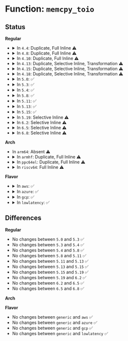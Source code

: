 # Function: <code>memcpy_toio</code>

## Status
<b>Regular</b>
<ul>
<li>
<details>
<summary>In <code>4.4</code>: Duplicate, Full Inline ⚠️</summary>

**Collision:** Static Duplication

**Inline:** Full

**Transformation:** False

**Instances:**

```
In mm/memory.c (ffffffff811c1e79)
Location: arch/x86/include/asm/io.h:223
Inline: True
Inline callers:
  - mm/memory.c:generic_access_phys
```
```
In drivers/video/fbdev/core/fbmem.c (ffffffff8146d4ed)
Location: arch/x86/include/asm/io.h:223
Inline: True
Inline callers:
  - drivers/video/fbdev/core/fbmem.c:fb_write
```
```
In drivers/acpi/apei/ghes.c (ffffffff814b55fb)
Location: arch/x86/include/asm/io.h:223
Inline: True
Inline callers:
  - drivers/acpi/apei/ghes.c:ghes_copy_tofrom_phys
```
```
In drivers/iommu/amd_iommu_init.c (ffffffff8153290b)
Location: arch/x86/include/asm/io.h:223
Inline: True
Inline callers:
  - drivers/iommu/amd_iommu_init.c:enable_iommus_v2
  - drivers/iommu/amd_iommu_init.c:early_enable_iommus
  - drivers/iommu/amd_iommu_init.c:early_enable_iommus
  - drivers/iommu/amd_iommu_init.c:early_enable_iommus
  - drivers/iommu/amd_iommu_init.c:early_enable_iommus
  - drivers/iommu/amd_iommu_init.c:early_enable_iommus
```
```
In drivers/misc/sram.c (ffffffff8157981a)
Location: arch/x86/include/asm/io.h:223
Inline: True
Inline callers:
  - drivers/misc/sram.c:sram_write
```
</details>
</li>
<li>
<details>
<summary>In <code>4.8</code>: Duplicate, Full Inline ⚠️</summary>

**Collision:** Static Duplication

**Inline:** Full

**Transformation:** False

**Instances:**

```
In mm/memory.c (ffffffff811dd9af)
Location: arch/x86/include/asm/io.h:223
Inline: True
Inline callers:
  - mm/memory.c:generic_access_phys
```
```
In drivers/video/fbdev/core/fbmem.c (ffffffff814bb80a)
Location: arch/x86/include/asm/io.h:223
Inline: True
Inline callers:
  - drivers/video/fbdev/core/fbmem.c:fb_write
```
```
In drivers/acpi/apei/ghes.c (ffffffff81504f7e)
Location: arch/x86/include/asm/io.h:223
Inline: True
Inline callers:
  - drivers/acpi/apei/ghes.c:ghes_copy_tofrom_phys
```
```
In drivers/iommu/amd_iommu_init.c (0)
Location: arch/x86/include/asm/io.h:223
Inline: True
```
```
In drivers/misc/sram.c (ffffffff815ce8de)
Location: arch/x86/include/asm/io.h:223
Inline: True
Inline callers:
  - drivers/misc/sram.c:sram_write
```
</details>
</li>
<li>
<details>
<summary>In <code>4.10</code>: Duplicate, Full Inline ⚠️</summary>

**Collision:** Static Duplication

**Inline:** Full

**Transformation:** False

**Instances:**

```
In mm/memory.c (ffffffff811ed4df)
Location: arch/x86/include/asm/io.h:223
Inline: True
Inline callers:
  - mm/memory.c:generic_access_phys
```
```
In drivers/video/fbdev/core/fbmem.c (ffffffff814dd80a)
Location: arch/x86/include/asm/io.h:223
Inline: True
Inline callers:
  - drivers/video/fbdev/core/fbmem.c:fb_write
```
```
In drivers/acpi/apei/ghes.c (ffffffff8152916e)
Location: arch/x86/include/asm/io.h:223
Inline: True
Inline callers:
  - drivers/acpi/apei/ghes.c:ghes_copy_tofrom_phys
```
```
In drivers/iommu/amd_iommu_init.c (0)
Location: arch/x86/include/asm/io.h:223
Inline: True
```
```
In drivers/misc/sram.c (ffffffff815fb53e)
Location: arch/x86/include/asm/io.h:223
Inline: True
Inline callers:
  - drivers/misc/sram.c:sram_write
```
</details>
</li>
<li>
<details>
<summary>In <code>4.13</code>: Duplicate, Selective Inline, Transformation ⚠️</summary>

**Collision:** Static Duplication

**Inline:** Selective

**Transformation:** True

**Instances:**

```
In mm/memory.c (0)
Location: arch/x86/include/asm/io.h:247
Inline: False
```
```
In drivers/video/fbdev/core/fbmem.c (0)
Location: arch/x86/include/asm/io.h:247
Inline: False
```
```
In drivers/acpi/apei/ghes.c (0)
Location: arch/x86/include/asm/io.h:247
Inline: False
```
```
In drivers/iommu/amd_iommu_init.c (ffffffff815cacc6)
Location: arch/x86/include/asm/io.h:247
Inline: True
Direct callers:
  - drivers/iommu/amd_iommu_init.c:amd_iommu_init_pci
  - drivers/iommu/amd_iommu_init.c:amd_iommu_init_pci
```
```
In drivers/misc/sram.c (0)
Location: arch/x86/include/asm/io.h:247
Inline: False
```
**Symbols:**

```
ffffffff815cacc6-ffffffff815cacd2: memcpy_toio.constprop.16 (STB_LOCAL)
```
</details>
</li>
<li>
<details>
<summary>In <code>4.15</code>: Duplicate, Selective Inline, Transformation ⚠️</summary>

**Collision:** Static Duplication

**Inline:** Selective

**Transformation:** True

**Instances:**

```
In mm/memory.c (0)
Location: include/asm-generic/io.h:1005
Inline: False
```
```
In drivers/video/fbdev/core/fbmem.c (0)
Location: include/asm-generic/io.h:1005
Inline: False
```
```
In drivers/acpi/apei/ghes.c (0)
Location: include/asm-generic/io.h:1005
Inline: False
```
```
In drivers/iommu/amd_iommu_init.c (ffffffff81631a86)
Location: include/asm-generic/io.h:1005
Inline: True
Direct callers:
  - drivers/iommu/amd_iommu_init.c:amd_iommu_init_pci
  - drivers/iommu/amd_iommu_init.c:amd_iommu_init_pci
```
```
In drivers/misc/sram.c (0)
Location: include/asm-generic/io.h:1005
Inline: False
```
**Symbols:**

```
ffffffff81631a86-ffffffff81631a92: memcpy_toio.constprop.19 (STB_LOCAL)
```
</details>
</li>
<li>
<details>
<summary>In <code>4.18</code>: Duplicate, Selective Inline, Transformation ⚠️</summary>

**Collision:** Static Duplication

**Inline:** Selective

**Transformation:** True

**Instances:**

```
In mm/memory.c (0)
Location: include/asm-generic/io.h:1130
Inline: False
```
```
In drivers/video/fbdev/core/fbmem.c (0)
Location: include/asm-generic/io.h:1130
Inline: False
```
```
In drivers/acpi/apei/ghes.c (0)
Location: include/asm-generic/io.h:1130
Inline: False
```
```
In drivers/char/tpm/tpm_crb.c (0)
Location: include/asm-generic/io.h:1130
Inline: False
```
```
In drivers/iommu/amd_iommu_init.c (ffffffff8166bfd7)
Location: include/asm-generic/io.h:1130
Inline: True
Inline callers:
  - drivers/iommu/amd_iommu_init.c:enable_iommus_v2
  - drivers/iommu/amd_iommu_init.c:early_enable_iommus
  - drivers/iommu/amd_iommu_init.c:early_enable_iommus
Direct callers:
  - drivers/iommu/amd_iommu_init.c:iommu_init_pci
  - drivers/iommu/amd_iommu_init.c:iommu_init_pci
```
```
In drivers/misc/sram.c (0)
Location: include/asm-generic/io.h:1130
Inline: False
```
**Symbols:**

```
ffffffff8166c5f6-ffffffff8166c5fd: memcpy_toio.constprop.18 (STB_LOCAL)
```
</details>
</li>
<li>
<details>
<summary>In <code>5.0</code>: ✅</summary>

```c
void memcpy_toio(volatile void *to, const void *from, size_t n);
```

**Collision:** Unique Global

**Inline:** No

**Transformation:** False

**Instances:**

```
In arch/x86/lib/iomem.c (ffffffff8150e5f0)
Location: arch/x86/lib/iomem.c:43
Inline: False
Direct callers:
  - mm/memory.c:generic_access_phys
  - drivers/video/fbdev/core/fbmem.c:fb_write
  - drivers/acpi/apei/ghes.c:ghes_copy_tofrom_phys
  - drivers/char/tpm/tpm_crb.c:crb_send
  - drivers/iommu/amd_iommu_init.c:enable_iommus_v2
  - drivers/iommu/amd_iommu_init.c:early_enable_iommus
  - drivers/iommu/amd_iommu_init.c:early_enable_iommus
  - drivers/iommu/amd_iommu_init.c:iommu_init_pci
  - drivers/iommu/amd_iommu_init.c:iommu_init_pci
  - drivers/misc/sram.c:sram_write
```
**Symbols:**

```
ffffffff8150e5f0-ffffffff8150e638: memcpy_toio (STB_GLOBAL)
```
</details>
</li>
<li>
<details>
<summary>In <code>5.3</code>: ✅</summary>

```c
void memcpy_toio(volatile void *to, const void *from, size_t n);
```

**Collision:** Unique Global

**Inline:** No

**Transformation:** False

**Instances:**

```
In arch/x86/lib/iomem.c (ffffffff8153cc60)
Location: arch/x86/lib/iomem.c:43
Inline: False
Direct callers:
  - mm/memory.c:generic_access_phys
  - drivers/video/fbdev/core/fbmem.c:fb_write
  - drivers/acpi/apei/ghes.c:ghes_copy_tofrom_phys
  - drivers/char/tpm/tpm_crb.c:crb_send
  - drivers/iommu/amd_iommu_init.c:enable_iommus_v2
  - drivers/iommu/amd_iommu_init.c:early_enable_iommus
  - drivers/iommu/amd_iommu_init.c:early_enable_iommus
  - drivers/iommu/amd_iommu_init.c:iommu_init_pci
  - drivers/iommu/amd_iommu_init.c:iommu_init_pci
  - drivers/misc/sram.c:sram_write
```
**Symbols:**

```
ffffffff8153cc60-ffffffff8153cca7: memcpy_toio (STB_GLOBAL)
```
</details>
</li>
<li>
<details>
<summary>In <code>5.4</code>: ✅</summary>

```c
void memcpy_toio(volatile void *to, const void *from, size_t n);
```

**Collision:** Unique Global

**Inline:** No

**Transformation:** False

**Instances:**

```
In arch/x86/lib/iomem.c (ffffffff8155da70)
Location: arch/x86/lib/iomem.c:43
Inline: False
Direct callers:
  - mm/memory.c:generic_access_phys
  - drivers/video/fbdev/core/fbmem.c:fb_write
  - drivers/acpi/apei/ghes.c:ghes_copy_tofrom_phys
  - drivers/char/tpm/tpm_crb.c:crb_send
  - drivers/iommu/amd_iommu_init.c:enable_iommus_v2
  - drivers/iommu/amd_iommu_init.c:early_enable_iommus
  - drivers/iommu/amd_iommu_init.c:early_enable_iommus
  - drivers/iommu/amd_iommu_init.c:iommu_init_pci
  - drivers/iommu/amd_iommu_init.c:iommu_init_pci
  - drivers/misc/sram.c:sram_write
```
**Symbols:**

```
ffffffff8155da70-ffffffff8155dab7: memcpy_toio (STB_GLOBAL)
```
</details>
</li>
<li>
<details>
<summary>In <code>5.8</code>: ✅</summary>

```c
void memcpy_toio(volatile void *to, const void *from, size_t n);
```

**Collision:** Unique Global

**Inline:** No

**Transformation:** False

**Instances:**

```
In arch/x86/lib/iomem.c (ffffffff815e74e0)
Location: arch/x86/lib/iomem.c:43
Inline: False
Direct callers:
  - mm/memory.c:generic_access_phys
  - drivers/video/fbdev/core/fbmem.c:fb_write
  - drivers/acpi/apei/ghes.c:ghes_copy_tofrom_phys
  - drivers/char/tpm/tpm_crb.c:crb_send
  - drivers/iommu/amd/init.c:enable_iommus_v2
  - drivers/iommu/amd/init.c:early_enable_iommus
  - drivers/iommu/amd/init.c:early_enable_iommus
  - drivers/iommu/amd/init.c:iommu_init_ga_log
  - drivers/iommu/amd/init.c:iommu_init_ga_log
  - drivers/iommu/amd/init.c:iommu_enable_event_buffer
  - drivers/iommu/amd/init.c:iommu_enable_command_buffer
  - drivers/iommu/amd/init.c:iommu_set_device_table
  - drivers/misc/sram.c:sram_write
```
**Symbols:**

```
ffffffff815e74e0-ffffffff815e7527: memcpy_toio (STB_GLOBAL)
```
</details>
</li>
<li>
<details>
<summary>In <code>5.11</code>: ✅</summary>

```c
void memcpy_toio(volatile void *to, const void *from, size_t n);
```

**Collision:** Unique Global

**Inline:** No

**Transformation:** False

**Instances:**

```
In arch/x86/lib/iomem.c (ffffffff8160c6e0)
Location: arch/x86/lib/iomem.c:43
Inline: False
Direct callers:
  - mm/memory.c:generic_access_phys
  - drivers/video/fbdev/core/fbmem.c:fb_write
  - drivers/acpi/apei/ghes.c:ghes_copy_tofrom_phys
  - drivers/char/tpm/tpm_crb.c:crb_send
  - drivers/iommu/amd/init.c:enable_iommus_v2
  - drivers/iommu/amd/init.c:early_enable_iommus
  - drivers/iommu/amd/init.c:early_enable_iommus
  - drivers/iommu/amd/init.c:amd_iommu_init_pci
  - drivers/iommu/amd/init.c:amd_iommu_init_pci
  - drivers/iommu/amd/init.c:iommu_init_ga_log
  - drivers/iommu/amd/init.c:iommu_init_ga_log
  - drivers/iommu/amd/init.c:iommu_enable_event_buffer
  - drivers/iommu/amd/init.c:iommu_enable_command_buffer
  - drivers/misc/sram.c:sram_write
```
**Symbols:**

```
ffffffff8160c6e0-ffffffff8160c727: memcpy_toio (STB_GLOBAL)
```
</details>
</li>
<li>
<details>
<summary>In <code>5.13</code>: ✅</summary>

```c
void memcpy_toio(volatile void *to, const void *from, size_t n);
```

**Collision:** Unique Global

**Inline:** No

**Transformation:** False

**Instances:**

```
In arch/x86/lib/iomem.c (ffffffff815ef980)
Location: arch/x86/lib/iomem.c:43
Inline: False
Direct callers:
  - mm/memory.c:generic_access_phys
  - drivers/video/fbdev/core/fbmem.c:fb_write
  - drivers/acpi/apei/ghes.c:ghes_copy_tofrom_phys
  - drivers/char/tpm/tpm_crb.c:crb_send
  - drivers/iommu/amd/init.c:enable_iommus_v2
  - drivers/iommu/amd/init.c:early_enable_iommus
  - drivers/iommu/amd/init.c:early_enable_iommus
  - drivers/iommu/amd/init.c:amd_iommu_init_pci
  - drivers/iommu/amd/init.c:amd_iommu_init_pci
  - drivers/iommu/amd/init.c:iommu_init_pci
  - drivers/iommu/amd/init.c:iommu_init_pci
  - drivers/iommu/amd/init.c:iommu_enable_event_buffer
  - drivers/iommu/amd/init.c:iommu_enable_command_buffer
  - drivers/misc/sram.c:sram_write
```
**Symbols:**

```
ffffffff815ef980-ffffffff815ef9c7: memcpy_toio (STB_GLOBAL)
```
</details>
</li>
<li>
<details>
<summary>In <code>5.15</code>: ✅</summary>

```c
void memcpy_toio(volatile void *to, const void *from, size_t n);
```

**Collision:** Unique Global

**Inline:** No

**Transformation:** False

**Instances:**

```
In arch/x86/lib/iomem.c (ffffffff8165ca90)
Location: arch/x86/lib/iomem.c:43
Inline: False
Direct callers:
  - mm/memory.c:generic_access_phys
  - drivers/video/fbdev/core/fbmem.c:fb_write
  - drivers/acpi/apei/ghes.c:ghes_copy_tofrom_phys
  - drivers/char/tpm/tpm_crb.c:crb_send
  - drivers/iommu/amd/init.c:enable_iommus_v2
  - drivers/iommu/amd/init.c:early_enable_iommus
  - drivers/iommu/amd/init.c:early_enable_iommus
  - drivers/iommu/amd/init.c:amd_iommu_init_pci
  - drivers/iommu/amd/init.c:amd_iommu_init_pci
  - drivers/iommu/amd/init.c:iommu_enable_event_buffer
  - drivers/iommu/amd/init.c:iommu_enable_command_buffer
  - drivers/misc/sram.c:sram_write
  - drivers/remoteproc/remoteproc_elf_loader.c:rproc_elf_load_segments
```
**Symbols:**

```
ffffffff8165ca90-ffffffff8165cad7: memcpy_toio (STB_GLOBAL)
```
</details>
</li>
<li>
<details>
<summary>In <code>5.19</code>: Selective Inline ⚠️</summary>

```c
void memcpy_toio(volatile void *to, const void *from, size_t n);
```

**Collision:** Unique Global

**Inline:** Selective

**Transformation:** False

**Instances:**

```
In arch/x86/lib/iomem.c (ffffffff81775da0)
Location: arch/x86/lib/iomem.c:97
Inline: True
Direct callers:
  - mm/memory.c:generic_access_phys
  - drivers/video/fbdev/core/fbmem.c:fb_write
  - drivers/acpi/acpi_pcc.c:acpi_pcc_address_space_handler
  - drivers/acpi/apei/ghes.c:ghes_copy_tofrom_phys
  - drivers/char/tpm/tpm_crb.c:crb_send
  - drivers/iommu/amd/init.c:enable_iommus_v2
  - drivers/iommu/amd/init.c:early_enable_iommus
  - drivers/iommu/amd/init.c:early_enable_iommus
  - drivers/iommu/amd/init.c:amd_iommu_init_pci
  - drivers/iommu/amd/init.c:amd_iommu_init_pci
  - drivers/iommu/amd/init.c:iommu_enable_event_buffer
  - drivers/iommu/amd/init.c:iommu_enable_command_buffer
  - drivers/misc/sram.c:sram_write
  - drivers/remoteproc/remoteproc_elf_loader.c:rproc_elf_load_segments
```
**Symbols:**

```
ffffffff81775da0-ffffffff81775e69: memcpy_toio (STB_GLOBAL)
```
</details>
</li>
<li>
<details>
<summary>In <code>6.2</code>: Selective Inline ⚠️</summary>

```c
void memcpy_toio(volatile void *to, const void *from, size_t n);
```

**Collision:** Unique Global

**Inline:** Selective

**Transformation:** False

**Instances:**

```
In arch/x86/lib/iomem.c (ffffffff818a6af0)
Location: arch/x86/lib/iomem.c:102
Inline: True
Direct callers:
  - mm/memory.c:generic_access_phys
  - drivers/video/fbdev/core/fbmem.c:fb_write
  - drivers/acpi/acpi_pcc.c:acpi_pcc_address_space_handler
  - drivers/acpi/apei/ghes.c:ghes_copy_tofrom_phys
  - drivers/char/tpm/tpm_crb.c:crb_send
  - drivers/iommu/amd/init.c:enable_iommus_vapic
  - drivers/iommu/amd/init.c:enable_iommus_vapic
  - drivers/iommu/amd/init.c:enable_iommus_v2
  - drivers/iommu/amd/init.c:early_enable_iommus
  - drivers/iommu/amd/init.c:early_enable_iommus
  - drivers/iommu/amd/init.c:amd_iommu_init_pci
  - drivers/iommu/amd/init.c:amd_iommu_init_pci
  - drivers/iommu/amd/init.c:iommu_enable_event_buffer
  - drivers/iommu/amd/init.c:iommu_enable_command_buffer
  - drivers/iommu/amd/init.c:iommu_set_device_table
  - drivers/misc/sram.c:sram_write
  - drivers/remoteproc/remoteproc_elf_loader.c:rproc_elf_load_segments
```
**Symbols:**

```
ffffffff818a6af0-ffffffff818a6bb9: memcpy_toio (STB_GLOBAL)
```
</details>
</li>
<li>
<details>
<summary>In <code>6.5</code>: Selective Inline ⚠️</summary>

```c
void memcpy_toio(volatile void *to, const void *from, size_t n);
```

**Collision:** Unique Global

**Inline:** Selective

**Transformation:** False

**Instances:**

```
In arch/x86/lib/iomem.c (ffffffff818e9960)
Location: arch/x86/lib/iomem.c:102
Inline: True
Direct callers:
  - mm/memory.c:generic_access_phys
  - drivers/video/fbdev/core/fb_io_fops.c:fb_io_write
  - drivers/acpi/acpi_pcc.c:acpi_pcc_address_space_handler
  - drivers/acpi/apei/ghes.c:ghes_copy_tofrom_phys
  - drivers/char/tpm/tpm_crb.c:crb_send
  - drivers/iommu/amd/init.c:enable_iommus_vapic
  - drivers/iommu/amd/init.c:enable_iommus_vapic
  - drivers/iommu/amd/init.c:enable_iommus_v2
  - drivers/iommu/amd/init.c:early_enable_iommus
  - drivers/iommu/amd/init.c:early_enable_iommus
  - drivers/iommu/amd/init.c:amd_iommu_init_pci
  - drivers/iommu/amd/init.c:amd_iommu_init_pci
  - drivers/iommu/amd/init.c:iommu_enable_event_buffer
  - drivers/iommu/amd/init.c:iommu_enable_command_buffer
  - drivers/iommu/amd/init.c:iommu_set_device_table
  - drivers/misc/sram.c:sram_write
  - drivers/remoteproc/remoteproc_elf_loader.c:rproc_elf_load_segments
```
**Symbols:**

```
ffffffff818e9960-ffffffff818e9a29: memcpy_toio (STB_GLOBAL)
```
</details>
</li>
<li>
<details>
<summary>In <code>6.8</code>: Selective Inline ⚠️</summary>

```c
void memcpy_toio(volatile void *to, const void *from, size_t n);
```

**Collision:** Unique Global

**Inline:** Selective

**Transformation:** False

**Instances:**

```
In arch/x86/lib/iomem.c (ffffffff81930e00)
Location: arch/x86/lib/iomem.c:102
Inline: True
Direct callers:
  - mm/memory.c:generic_access_phys
  - drivers/video/fbdev/core/fb_io_fops.c:fb_io_write
  - drivers/acpi/acpi_pcc.c:acpi_pcc_address_space_handler
  - drivers/acpi/apei/ghes.c:ghes_copy_tofrom_phys
  - drivers/char/tpm/tpm_crb.c:crb_send
  - drivers/iommu/amd/init.c:amd_iommu_enable_interrupts
  - drivers/iommu/amd/init.c:enable_iommus_vapic
  - drivers/iommu/amd/init.c:enable_iommus_vapic
  - drivers/iommu/amd/init.c:early_enable_iommus
  - drivers/iommu/amd/init.c:early_enable_iommus
  - drivers/iommu/amd/init.c:amd_iommu_init_pci
  - drivers/iommu/amd/init.c:amd_iommu_init_pci
  - drivers/iommu/amd/init.c:iommu_enable_event_buffer
  - drivers/iommu/amd/init.c:iommu_enable_command_buffer
  - drivers/iommu/amd/init.c:iommu_set_device_table
  - drivers/misc/sram.c:sram_write
  - drivers/gpu/drm/drm_cache.c:memcpy_fallback
  - drivers/gpu/drm/drm_cache.c:memcpy_fallback
  - drivers/gpu/drm/drm_format_helper.c:drm_fb_memcpy
  - drivers/gpu/drm/drm_fbdev_generic.c:drm_fbdev_generic_damage_blit_real
  - drivers/remoteproc/remoteproc_elf_loader.c:rproc_elf_load_segments
```
**Symbols:**

```
ffffffff81930e00-ffffffff81930ec9: memcpy_toio (STB_GLOBAL)
```
</details>
</li>
</ul>
<b>Arch</b>
<ul>
<li>
In <code>arm64</code>: Absent ⚠️
</li>
<li>
<details>
<summary>In <code>armhf</code>: Duplicate, Full Inline ⚠️</summary>

**Collision:** Static Duplication

**Inline:** Full

**Transformation:** False

**Instances:**

```
In arch/arm/mach-omap2/control.c (c03354ec)
Location: arch/arm/include/asm/io.h:334
Inline: True
Inline callers:
  - arch/arm/mach-omap2/control.c:omap3_save_scratchpad_contents
  - arch/arm/mach-omap2/control.c:omap3_save_scratchpad_contents
  - arch/arm/mach-omap2/control.c:omap3_save_scratchpad_contents
  - arch/arm/mach-omap2/control.c:omap3_save_scratchpad_contents
```
```
In arch/arm/mach-shmobile/pm-rcar-gen2.c (c151a420)
Location: arch/arm/include/asm/io.h:334
Inline: True
Inline callers:
  - arch/arm/mach-shmobile/pm-rcar-gen2.c:rcar_gen2_pm_init
  - arch/arm/mach-shmobile/pm-rcar-gen2.c:rcar_gen2_pm_init
```
```
In fs/pstore/ram_core.c (c06d7734)
Location: arch/arm/include/asm/io.h:334
Inline: True
Inline callers:
  - fs/pstore/ram_core.c:persistent_ram_write
  - fs/pstore/ram_core.c:persistent_ram_write
```
```
In drivers/video/fbdev/core/fbmem.c (c08c89a8)
Location: arch/arm/include/asm/io.h:334
Inline: True
Inline callers:
  - drivers/video/fbdev/core/fbmem.c:fb_write
```
```
In drivers/dma/ti/edma.c (c092ca64)
Location: arch/arm/include/asm/io.h:334
Inline: True
Inline callers:
  - drivers/dma/ti/edma.c:edma_pm_resume
  - drivers/dma/ti/edma.c:edma_probe
  - drivers/dma/ti/edma.c:edma_execute
  - drivers/dma/ti/edma.c:edma_free_slot
  - drivers/dma/ti/edma.c:edma_alloc_slot
```
```
In drivers/misc/sram.c (c0a09760)
Location: arch/arm/include/asm/io.h:334
Inline: True
Inline callers:
  - drivers/misc/sram.c:sram_write
```
```
In drivers/mtd/maps/map_funcs.c (c0a99634)
Location: arch/arm/include/asm/io.h:334
Inline: True
Inline callers:
  - drivers/mtd/maps/map_funcs.c:simple_map_copy_to
```
```
In drivers/firmware/arm_scmi/driver.c (c0c379d0)
Location: arch/arm/include/asm/io.h:334
Inline: True
Inline callers:
  - drivers/firmware/arm_scmi/driver.c:scmi_tx_prepare
```
```
In sound/core/memory.c (c0c84c44)
Location: arch/arm/include/asm/io.h:334
Inline: True
Inline callers:
  - sound/core/memory.c:copy_from_user_toio
```
</details>
</li>
<li>
<details>
<summary>In <code>ppc64el</code>: Duplicate, Full Inline ⚠️</summary>

**Collision:** Static Duplication

**Inline:** Full

**Transformation:** False

**Instances:**

```
In mm/memory.c (c0000000003c6b18)
Location: arch/powerpc/include/asm/io-defs.h:60
Inline: True
Inline callers:
  - mm/memory.c:generic_access_phys
```
```
In drivers/video/fbdev/core/fbmem.c (c0000000008a5994)
Location: arch/powerpc/include/asm/io-defs.h:60
Inline: True
Inline callers:
  - drivers/video/fbdev/core/fbmem.c:fb_write
```
```
In drivers/misc/sram.c (c0000000009ca10c)
Location: arch/powerpc/include/asm/io-defs.h:60
Inline: True
Inline callers:
  - drivers/misc/sram.c:sram_write
```
</details>
</li>
<li>
<details>
<summary>In <code>riscv64</code>: Full Inline ⚠️</summary>

**Collision:** Unique Static

**Inline:** Full

**Transformation:** False

**Instances:**

```
In drivers/misc/sram.c (ffffffe0005a29e2)
Location: include/asm-generic/io.h:1115
Inline: True
Inline callers:
  - drivers/misc/sram.c:sram_write
```
</details>
</li>
</ul>
<b>Flavor</b>
<ul>
<li>
<details>
<summary>In <code>aws</code>: ✅</summary>

```c
void memcpy_toio(volatile void *to, const void *from, size_t n);
```

**Collision:** Unique Global

**Inline:** No

**Transformation:** False

**Instances:**

```
In arch/x86/lib/iomem.c (ffffffff81556060)
Location: arch/x86/lib/iomem.c:43
Inline: False
Direct callers:
  - mm/memory.c:generic_access_phys
  - drivers/video/fbdev/core/fbmem.c:fb_write
  - drivers/char/tpm/tpm_crb.c:crb_send
  - drivers/iommu/amd_iommu_init.c:enable_iommus_v2
  - drivers/iommu/amd_iommu_init.c:early_enable_iommus
  - drivers/iommu/amd_iommu_init.c:early_enable_iommus
  - drivers/iommu/amd_iommu_init.c:iommu_init_pci
  - drivers/iommu/amd_iommu_init.c:iommu_init_pci
  - drivers/misc/sram.c:sram_write
```
**Symbols:**

```
ffffffff81556060-ffffffff815560a7: memcpy_toio (STB_GLOBAL)
```
</details>
</li>
<li>
<details>
<summary>In <code>azure</code>: ✅</summary>

```c
void memcpy_toio(volatile void *to, const void *from, size_t n);
```

**Collision:** Unique Global

**Inline:** No

**Transformation:** False

**Instances:**

```
In arch/x86/lib/iomem.c (ffffffff81546520)
Location: arch/x86/lib/iomem.c:43
Inline: False
Direct callers:
  - mm/memory.c:generic_access_phys
  - drivers/video/fbdev/core/fbmem.c:fb_write
  - drivers/char/tpm/tpm_crb.c:crb_send
  - drivers/iommu/amd_iommu_init.c:enable_iommus_v2
  - drivers/iommu/amd_iommu_init.c:early_enable_iommus
  - drivers/iommu/amd_iommu_init.c:early_enable_iommus
  - drivers/iommu/amd_iommu_init.c:iommu_init_pci
  - drivers/iommu/amd_iommu_init.c:iommu_init_pci
  - drivers/misc/sram.c:sram_write
```
**Symbols:**

```
ffffffff81546520-ffffffff81546567: memcpy_toio (STB_GLOBAL)
```
</details>
</li>
<li>
<details>
<summary>In <code>gcp</code>: ✅</summary>

```c
void memcpy_toio(volatile void *to, const void *from, size_t n);
```

**Collision:** Unique Global

**Inline:** No

**Transformation:** False

**Instances:**

```
In arch/x86/lib/iomem.c (ffffffff81551da0)
Location: arch/x86/lib/iomem.c:43
Inline: False
Direct callers:
  - mm/memory.c:generic_access_phys
  - drivers/video/fbdev/core/fbmem.c:fb_write
  - drivers/acpi/apei/ghes.c:ghes_copy_tofrom_phys
  - drivers/char/tpm/tpm_crb.c:crb_send
  - drivers/iommu/amd_iommu_init.c:enable_iommus_v2
  - drivers/iommu/amd_iommu_init.c:early_enable_iommus
  - drivers/iommu/amd_iommu_init.c:early_enable_iommus
  - drivers/iommu/amd_iommu_init.c:iommu_init_pci
  - drivers/iommu/amd_iommu_init.c:iommu_init_pci
  - drivers/misc/sram.c:sram_write
  - drivers/i2c/busses/i2c-amd-mp2-pci.c:amd_mp2_rw
```
**Symbols:**

```
ffffffff81551da0-ffffffff81551de7: memcpy_toio (STB_GLOBAL)
```
</details>
</li>
<li>
<details>
<summary>In <code>lowlatency</code>: ✅</summary>

```c
void memcpy_toio(volatile void *to, const void *from, size_t n);
```

**Collision:** Unique Global

**Inline:** No

**Transformation:** False

**Instances:**

```
In arch/x86/lib/iomem.c (ffffffff8156bc30)
Location: arch/x86/lib/iomem.c:43
Inline: False
Direct callers:
  - mm/memory.c:generic_access_phys
  - drivers/video/fbdev/core/fbmem.c:fb_write
  - drivers/acpi/apei/ghes.c:ghes_copy_tofrom_phys
  - drivers/char/tpm/tpm_crb.c:crb_send
  - drivers/iommu/amd_iommu_init.c:enable_iommus_v2
  - drivers/iommu/amd_iommu_init.c:early_enable_iommus
  - drivers/iommu/amd_iommu_init.c:early_enable_iommus
  - drivers/iommu/amd_iommu_init.c:iommu_init_pci
  - drivers/iommu/amd_iommu_init.c:iommu_init_pci
  - drivers/misc/sram.c:sram_write
```
**Symbols:**

```
ffffffff8156bc30-ffffffff8156bc77: memcpy_toio (STB_GLOBAL)
```
</details>
</li>
</ul>

## Differences
<b>Regular</b>
<ul>
<li>
No changes between <code>5.0</code> and <code>5.3</code> ✅
</li>
<li>
No changes between <code>5.3</code> and <code>5.4</code> ✅
</li>
<li>
No changes between <code>5.4</code> and <code>5.8</code> ✅
</li>
<li>
No changes between <code>5.8</code> and <code>5.11</code> ✅
</li>
<li>
No changes between <code>5.11</code> and <code>5.13</code> ✅
</li>
<li>
No changes between <code>5.13</code> and <code>5.15</code> ✅
</li>
<li>
No changes between <code>5.15</code> and <code>5.19</code> ✅
</li>
<li>
No changes between <code>5.19</code> and <code>6.2</code> ✅
</li>
<li>
No changes between <code>6.2</code> and <code>6.5</code> ✅
</li>
<li>
No changes between <code>6.5</code> and <code>6.8</code> ✅
</li>
</ul>
<b>Arch</b>
<ul>
</ul>
<b>Flavor</b>
<ul>
<li>
No changes between <code>generic</code> and <code>aws</code> ✅
</li>
<li>
No changes between <code>generic</code> and <code>azure</code> ✅
</li>
<li>
No changes between <code>generic</code> and <code>gcp</code> ✅
</li>
<li>
No changes between <code>generic</code> and <code>lowlatency</code> ✅
</li>
</ul>
